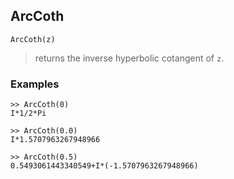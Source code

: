 ## ArcCoth

```
ArcCoth(z)
```

> returns the inverse hyperbolic cotangent of `z`.

### Examples
``` 
>> ArcCoth(0)    
I*1/2*Pi 
  
>> ArcCoth(0.0)    
I*1.5707963267948966

>> ArcCoth(0.5)  
0.5493061443340549+I*(-1.5707963267948966)
```  